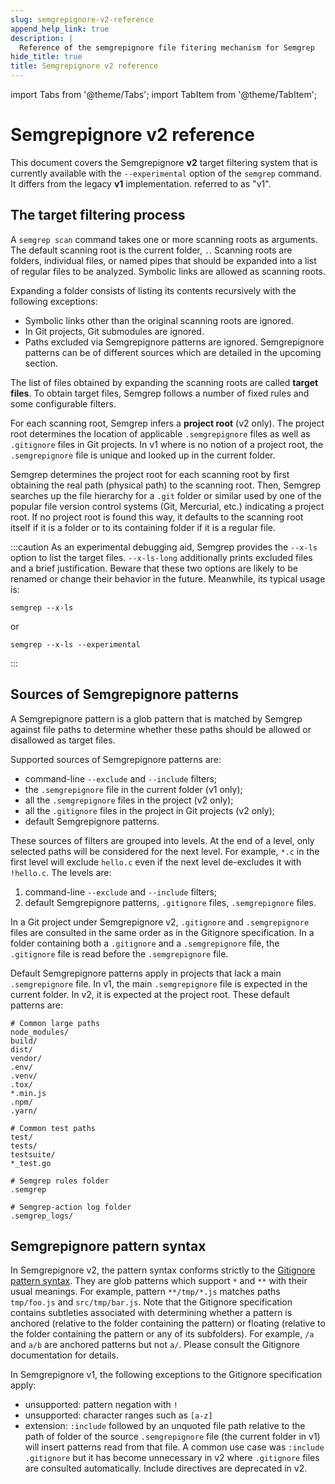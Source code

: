 ```yaml
---
slug: semgrepignore-v2-reference
append_help_link: true
description: |
  Reference of the semgrepignore file fitering mechanism for Semgrep
hide_title: true
title: Semgrepignore v2 reference
---
```


import Tabs from '@theme/Tabs';
import TabItem from '@theme/TabItem';

# Semgrepignore v2 reference

This document covers the Semgrepignore **v2** target filtering system that is
currently available with the `--experimental` option of the `semgrep`
command. It differs from the legacy **v1** implementation.
referred to as "v1".

## The target filtering process

A `semgrep scan` command takes one or more scanning roots as
arguments. The default scanning root is the current folder, `.`.
Scanning roots are folders, individual files, or named pipes that should be
expanded into a list of regular files to be analyzed. Symbolic links are
allowed as scanning roots.

Expanding a folder consists of listing its contents recursively with
the following exceptions:

* Symbolic links other than the original scanning roots are ignored.
* In Git projects, Git submodules are ignored.
* Paths excluded via Semgrepignore patterns are ignored. Semgrepignore
  patterns can be of different sources which are detailed in the
  upcoming section.

The list of files obtained by expanding the scanning roots are called
**target files**. To obtain target files, Semgrep follows a
number of fixed rules and some configurable filters.

For each scanning root, Semgrep infers a **project root** (v2 only). The
project root determines the location of applicable `.semgrepignore`
files as well as `.gitignore` files in Git projects. In v1 where is no
notion of a project root, the `.semgrepignore` file is unique and
looked up in the current folder.

Semgrep determines the project root for each scanning root by first
obtaining the real path (physical path) to the scanning root. Then,
Semgrep searches up the file hierarchy for a `.git` folder or
similar used by one of the popular file version control systems
(Git, Mercurial, etc.) indicating a project root.
If no project root is found this way, it
defaults to the scanning root itself if it is a folder or to its containing
folder if it is a regular file.

<!-- TODO: explain project detection.
     Go over options to disable listing files using `git ls-files`
     while possibly still consulting the `.gitignore` files -- when we
     have an option for it. Right now we have only `--no-git-ignore`
     which is confusing and too coarse. I'd like to deprecate it as
     soon as we have finer-grained replacements.
-->

:::caution
As an experimental debugging aid, Semgrep provides the `--x-ls` option
to list the target files. `--x-ls-long` additionally prints excluded
files and a brief justification. Beware that these two options are
likely to be renamed or change their behavior in the
future. Meanwhile, its typical usage is:
```
semgrep --x-ls
```
or
```
semgrep --x-ls --experimental
```
:::

## Sources of Semgrepignore patterns

A Semgrepignore pattern is a glob pattern that is matched by Semgrep
against file paths to determine whether these paths should be allowed or
disallowed as target files.

Supported sources of Semgrepignore patterns are:

* command-line `--exclude` and `--include` filters;
* the `.semgrepignore` file in the current folder (v1 only);
* all the `.semgrepignore` files in the project (v2 only);
* all the `.gitignore` files in the project in Git projects (v2 only);
* default Semgrepignore patterns.

These sources of filters are grouped into levels. At the end of a level,
only selected paths will be considered for the next level. For
example, `*.c` in the first level will exclude `hello.c` even if
the next level de-excludes it with `!hello.c`. The levels are:

1. command-line `--exclude` and `--include` filters;
2. default Semgrepignore patterns, `.gitignore` files,
   `.semgrepignore` files.

In a Git project under Semgrepignore v2, `.gitignore` and
`.semgrepignore` files are consulted in the same order as in the
Gitignore specification. In a folder containing both a `.gitignore`
and a `.semgrepignore` file, the `.gitignore` file is read before the
`.semgrepignore` file.

Default Semgrepignore patterns apply in projects that lack a main
`.semgrepignore` file. In v1, the main `.semgrepignore` file is
expected in the current folder. In v2, it is expected at the project
root. These default patterns are:

```
# Common large paths
node_modules/
build/
dist/
vendor/
.env/
.venv/
.tox/
*.min.js
.npm/
.yarn/

# Common test paths
test/
tests/
testsuite/
*_test.go

# Semgrep rules folder
.semgrep

# Semgrep-action log folder
.semgrep_logs/
```

## Semgrepignore pattern syntax

In Semgrepignore v2, the pattern syntax conforms strictly to the
[Gitignore pattern syntax](https://git-scm.com/docs/gitignore#_pattern_format).
They are glob patterns which support `*` and `**` with their usual
meanings. For example, pattern `**/tmp/*.js` matches paths `tmp/foo.js` and
`src/tmp/bar.js`.
Note that the Gitignore specification contains subtleties associated
with determining whether a pattern is anchored (relative to the folder
containing the pattern) or floating (relative to the folder containing
the pattern or any of its subfolders). For
example, `/a` and `a/b` are anchored patterns but not `a/`. Please
consult the Gitignore documentation for details.

In Semgrepignore v1, the following exceptions to the Gitignore
specification apply:

* unsupported: pattern negation with `!`
* unsupported: character ranges such as `[a-z]`
* extension:
  `:include` followed by an unquoted file path relative to the path of
  folder of the source `.semgrepignore` file (the current folder in v1)
  will insert patterns read from that file. A common use case was
  `:include .gitignore` but it has become unnecessary in v2 where
  `.gitignore` files are consulted automatically.
  Include directives are deprecated in v2.
